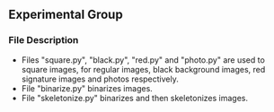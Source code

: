## Experimental Group
### File Description
- Files "square.py", "black.py", "red.py" and "photo.py" are used to square images, for regular images, black background images, red signature images and photos respectively.
- File "binarize.py" binarizes images.
- File "skeletonize.py" binarizes and then skeletonizes images.